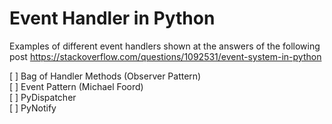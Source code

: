 # Event Handler in Python

Examples of different event handlers shown at the answers of the following post
https://stackoverflow.com/questions/1092531/event-system-in-python

[ ] Bag of Handler Methods (Observer Pattern)   
[ ] Event Pattern (Michael Foord)  
[ ] PyDispatcher  
[ ] PyNotify  
